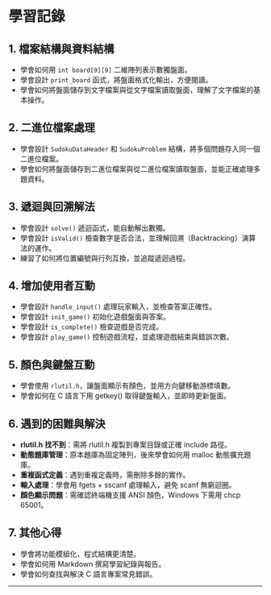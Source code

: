 # 學習記錄

## 1. 檔案結構與資料結構

- 學會如何用 `int board[9][9]` 二維陣列表示數獨盤面。
- 學會設計 `print_board` 函式，將盤面格式化輸出，方便閱讀。
- 學會如何將盤面儲存到文字檔案與從文字檔案讀取盤面，理解了文字檔案的基本操作。

## 2. 二進位檔案處理

- 學會設計 `SudokuDataHeader` 和 `SudokuProblem` 結構，將多個問題存入同一個二進位檔案。
- 學會如何將盤面儲存到二進位檔案與從二進位檔案讀取盤面，並能正確處理多題資料。

## 3. 遞迴與回溯解法

- 學會設計 `solve()` 遞迴函式，能自動解出數獨。
- 學會設計 `isValid()` 檢查數字是否合法，並理解回溯（Backtracking）演算法的運作。
- 練習了如何將位置編號與行列互換，並追蹤遞迴過程。

## 4. 增加使用者互動

- 學會設計 `handle_input()` 處理玩家輸入，並檢查答案正確性。
- 學會設計 `init_game()` 初始化遊戲盤面與答案。
- 學會設計 `is_complete()` 檢查遊戲是否完成。
- 學會設計 `play_game()` 控制遊戲流程，並處理遊戲結束與錯誤次數。

## 5. 顏色與鍵盤互動

- 學會使用 `rlutil.h`，讓盤面顯示有顏色，並用方向鍵移動游標填數。
- 學會如何在 C 語言下用 getkey() 取得鍵盤輸入，並即時更新盤面。

## 6. 遇到的困難與解決

- **rlutil.h 找不到**：需將 rlutil.h 複製到專案目錄或正確 include 路徑。
- **動態題庫管理**：原本題庫為固定陣列，後來學會如何用 malloc 動態擴充題庫。
- **重複函式定義**：遇到重複定義時，需刪除多餘的實作。
- **輸入處理**：學會用 fgets + sscanf 處理輸入，避免 scanf 無窮迴圈。
- **顏色顯示問題**：需確認終端機支援 ANSI 顏色，Windows 下需用 chcp 65001。

## 7. 其他心得

- 學會將功能模組化，程式結構更清楚。
- 學會如何用 Markdown 撰寫學習紀錄與報告。
- 學會如何查找與解決 C 語言專案常見錯誤。

---
